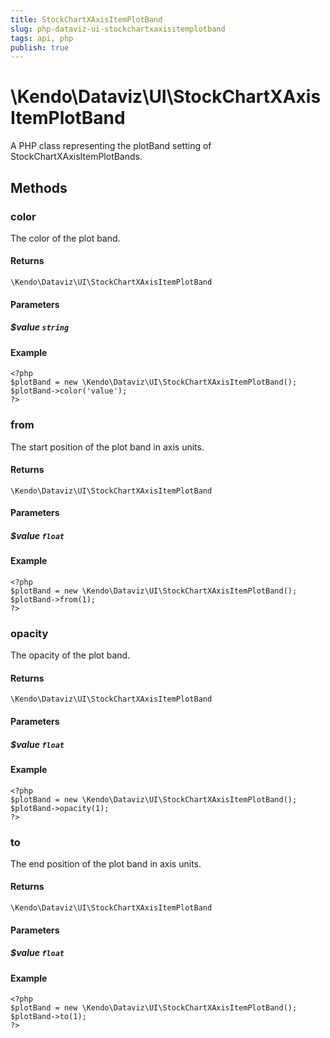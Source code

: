 ```yaml
---
title: StockChartXAxisItemPlotBand
slug: php-dataviz-ui-stockchartxaxisitemplotband
tags: api, php
publish: true
---
```


# \Kendo\Dataviz\UI\StockChartXAxisItemPlotBand

A PHP class representing the plotBand setting of StockChartXAxisItemPlotBands.


## Methods

### color
The color of the plot band.

#### Returns
`\Kendo\Dataviz\UI\StockChartXAxisItemPlotBand`

#### Parameters

##### $value `string`



#### Example 
    <?php
    $plotBand = new \Kendo\Dataviz\UI\StockChartXAxisItemPlotBand();
    $plotBand->color('value');
    ?>

### from
The start position of the plot band in axis units.

#### Returns
`\Kendo\Dataviz\UI\StockChartXAxisItemPlotBand`

#### Parameters

##### $value `float`



#### Example 
    <?php
    $plotBand = new \Kendo\Dataviz\UI\StockChartXAxisItemPlotBand();
    $plotBand->from(1);
    ?>

### opacity
The opacity of the plot band.

#### Returns
`\Kendo\Dataviz\UI\StockChartXAxisItemPlotBand`

#### Parameters

##### $value `float`



#### Example 
    <?php
    $plotBand = new \Kendo\Dataviz\UI\StockChartXAxisItemPlotBand();
    $plotBand->opacity(1);
    ?>

### to
The end position of the plot band in axis units.

#### Returns
`\Kendo\Dataviz\UI\StockChartXAxisItemPlotBand`

#### Parameters

##### $value `float`



#### Example 
    <?php
    $plotBand = new \Kendo\Dataviz\UI\StockChartXAxisItemPlotBand();
    $plotBand->to(1);
    ?>

